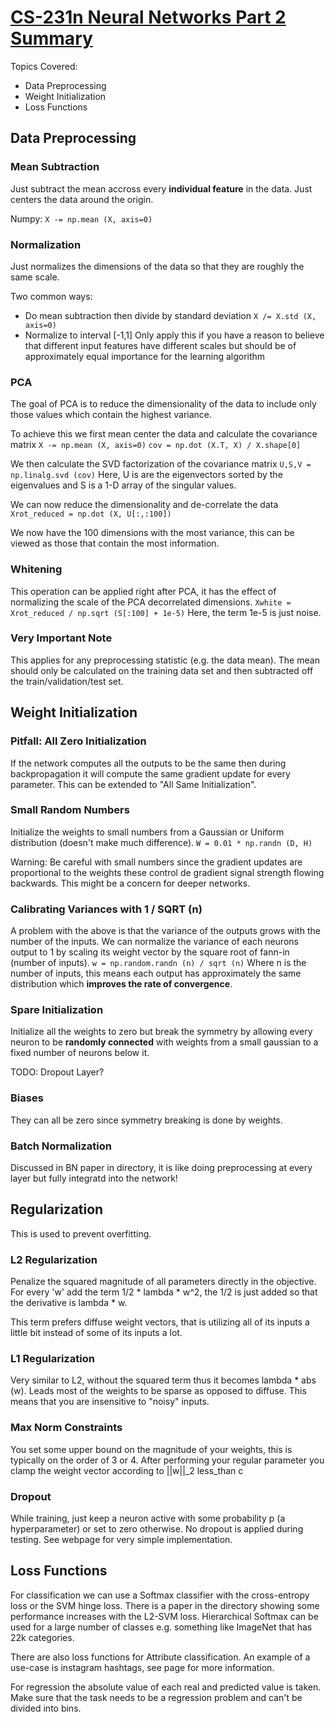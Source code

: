 # [CS-231n Neural Networks Part 2 Summary](http://cs231n.github.io/neural-networks-2/)

Topics Covered:
- Data Preprocessing
- Weight Initialization
- Loss Functions

## Data Preprocessing

### Mean Subtraction
Just subtract the mean accross every **individual feature** in the data. Just centers the 
data around the origin.

Numpy:
`X -= np.mean (X, axis=0)`

### Normalization
Just normalizes the dimensions of the data so that they are roughly the same scale.

Two common ways:
- Do mean subtraction then divide by standard deviation `X /= X.std (X, axis=0)`
- Normalize to interval [-1,1] Only apply this if you have a reason to believe that different input 
  features have different scales but should be of approximately equal importance for the learning algorithm

### PCA
The goal of PCA is to reduce the dimensionality of the data to include only those values which contain 
the highest variance.

To achieve this we first mean center the data and calculate the covariance matrix
`X -= np.mean (X, axis=0)`
`cov = np.dot (X.T, X) / X.shape[0]`

We then calculate the SVD factorization of the covariance matrix
`U,S,V = np.linalg.svd (cov)`
Here, U is are the eigenvectors sorted by the eigenvalues and S is a 1-D array 
of the singular values.

We can now reduce the dimensionality and de-correlate the data
`Xrot_reduced = np.dot (X, U[:,:100])`

We now have the 100 dimensions with the most variance, this can be viewed as those that contain 
the most information.

### Whitening
This operation can be applied right after PCA, it has the effect of normalizing the scale
of the PCA decorrelated dimensions.
`Xwhite = Xrot_reduced / np.sqrt (S[:100] + 1e-5)`
Here, the term 1e-5 is just noise.

### Very Important Note
This applies for any preprocessing statistic (e.g. the data mean).
The mean should only be calculated on the training data set and then subtracted off the
train/validation/test set.

## Weight Initialization

### Pitfall: All Zero Initialization
If the network computes all the outputs to be the same then during backpropagation it will 
compute the same gradient update for every parameter. This can be extended to "All Same Initialization".

### Small Random Numbers
Initialize the weights to small numbers from a Gaussian or Uniform distribution (doesn't make much difference).
`W = 0.01 * np.randn (D, H)`

Warning:
Be careful with small numbers since the gradient updates are proportional to the weights these control de 
gradient signal strength flowing backwards. This might be a concern for deeper networks.

### Calibrating Variances with 1 / SQRT (n)
A problem with the above is that the variance of the outputs grows with the number of the inputs.
We can normalize the variance of each neurons output to 1 by scaling its weight vector by the 
square root of fann-in (number of inputs).
`w = np.random.randn (n) / sqrt (n)`
Where n is the number of inputs, this means each output has approximately the same distribution 
which **improves the rate of convergence**.

### Spare Initialization
Initialize all the weights to zero but break the symmetry by allowing every neuron to be **randomly connected** 
with weights from a small gaussian to a fixed number of neurons below it. 

TODO: Dropout Layer?

### Biases
They can all be zero since symmetry breaking is done by weights.

### Batch Normalization
Discussed in BN paper in directory, it is like doing preprocessing at every layer but 
fully integratd into the network!

## Regularization
This is used to prevent overfitting.

### L2 Regularization
Penalize the squared magnitude of all parameters directly in the objective.
For every 'w' add the term 1/2 * lambda * w^2, the 1/2 is just added so that 
the derivative is lambda * w.

This term prefers diffuse weight vectors, that is utilizing all of its inputs a little 
bit instead of some of its inputs a lot.

### L1 Regularization
Very similar to L2, without the squared term thus it becomes lambda * abs (w).
Leads most of the weights to be sparse as opposed to diffuse. This means that you are 
insensitive to "noisy" inputs.

### Max Norm Constraints
You set some upper bound on the magnitude of your weights, this is typically on the order 
of 3 or 4. After performing your regular parameter you clamp the weight vector according to
||w||_2 less_than c

### Dropout
While training, just keep a neuron active with some probability p (a hyperparameter) or set to 
zero otherwise. No dropout is applied during testing.
See webpage for very simple implementation.

## Loss Functions
For classification we can use a Softmax classifier with the cross-entropy loss or the SVM hinge loss.
There is a paper in the directory showing some performance increases with the L2-SVM loss.
Hierarchical Softmax can be used for a large number of classes e.g. something like ImageNet that has 
22k categories.

There are also loss functions for Attribute classification. An example of a use-case is instagram 
hashtags, see page for more information.

For regression the absolute value of each real and predicted value is taken. Make sure that the task needs
to be a regression problem and can't be divided into bins.
